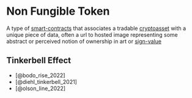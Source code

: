 # Non Fungible Token

A type of [smart-contracts](smart-contracts.md) that associates a tradable [cryptoasset](cryptoasset.md) with a unique piece of data, often a url to hosted image representing some abstract or perceived notion of ownership in art or [sign-value](sign-value.md)

## Tinkerbell Effect

* [@bodo_rise_2022]
* [@diehl_tinkerbell_2021]
* [@olson_line_2022]